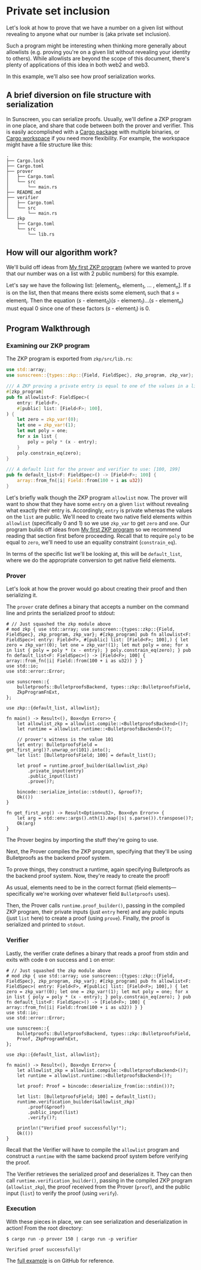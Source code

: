 # Private set inclusion

Let's look at how to prove that we have a number on a given list without revealing to anyone what our number is (aka private set inclusion).

Such a program might be interesting when thinking more generally about allowlists (e.g. proving you're on a given list without revealing your identity to others). While allowlists are beyond the scope of this document, there's plenty of applications of this idea in both web2 and web3.

In this example, we'll also see how proof serialization works.

## A brief diversion on file structure with serialization

In Sunscreen, you can serialize proofs. Usually, we'll define a ZKP program in
one place, and share that code between both the prover and verifier. This is
easily accomplished with a [Cargo
package](https://doc.rust-lang.org/book/ch07-01-packages-and-crates.html) with
multiple binaries, or [Cargo
workspace](https://doc.rust-lang.org/book/ch14-03-cargo-workspaces.html) if you
need more flexibility.
For example, the workspace might have a file structure like this: 

```text
.
├── Cargo.lock
├── Cargo.toml
├── prover
│   ├── Cargo.toml
│   └── src
│       └── main.rs
├── README.md
├── verifier
│   ├── Cargo.toml
│   └── src
│       └── main.rs
└── zkp
    ├── Cargo.toml
    └── src
        └── lib.rs
```

## How will our algorithm work?
We'll build off ideas from [My first ZKP program](../getting_started/example.md) (where we wanted to prove that our number was on a list with 2 public numbers) for this example.

Let's say we have the following list: [element<sub>0</sub>, element<sub>1</sub>, ... , element<sub>n</sub>]. If *s* is on the list, then that means there exists some element<sub>i</sub> such that *s* = element<sub>i</sub>. Then the equation (*s* - element<sub>0</sub>)(*s* - element<sub>1</sub>)...(*s* - element<sub>n</sub>) must equal 0 since one of these factors (*s* - element<sub>i</sub>) is 0. 

## Program Walkthrough

### Examining our ZKP program

The ZKP program is exported from `zkp/src/lib.rs`:

```rust
use std::array;
use sunscreen::{types::zkp::{Field, FieldSpec}, zkp_program, zkp_var};

/// A ZKP proving a private entry is equal to one of the values in a list
#[zkp_program]
pub fn allowlist<F: FieldSpec>(
    entry: Field<F>,
    #[public] list: [Field<F>; 100],
) {
    let zero = zkp_var!(0);
    let one = zkp_var!(1);
    let mut poly = one;
    for x in list {
        poly = poly * (x - entry);
    }
    poly.constrain_eq(zero);
}

/// A default list for the prover and verifier to use: [100, 199]
pub fn default_list<F: FieldSpec>() -> [Field<F>; 100] {
    array::from_fn(|i| Field::from(100 + i as u32))
}
```

Let's briefly walk though the ZKP program `allowlist` now. The prover will want to show that they have some `entry` on a given `list` without revealing what exactly their entry is. Accordingly, `entry` is private whereas the values on the `list` are public. We'll need to create two native field elements within `allowlist` (specifically 0 and 1) so we use `zkp_var` to get `zero` and `one`. Our program builds off ideas from [My first ZKP program](../getting_started/example.md) so we recommend reading that section first before proceeding. Recall that to require `poly` to be equal to `zero`, we'll need to use an equality constraint (`constrain_eq`).

In terms of the specific list we'll be looking at, this will be `default_list`, where we do the appropriate conversion to get native field elements.

### Prover

Let's look at how the prover would go about creating their proof and then serializing it.

The `prover` crate defines a binary that accepts a number on the command line
and prints the serialized proof to stdout:

```rust,no_run
# // Just squashed the zkp module above
# mod zkp { use std::array; use sunscreen::{types::zkp::{Field, FieldSpec}, zkp_program, zkp_var}; #[zkp_program] pub fn allowlist<F: FieldSpec>( entry: Field<F>, #[public] list: [Field<F>; 100],) { let zero = zkp_var!(0); let one = zkp_var!(1); let mut poly = one; for x in list { poly = poly * (x - entry); } poly.constrain_eq(zero); } pub fn default_list<F: FieldSpec>() -> [Field<F>; 100] { array::from_fn(|i| Field::from(100 + i as u32)) } }
use std::io;
use std::error::Error;

use sunscreen::{
    bulletproofs::BulletproofsBackend, types::zkp::BulletproofsField, 
    ZkpProgramFnExt,
};

use zkp::{default_list, allowlist};

fn main() -> Result<(), Box<dyn Error>> {
    let allowlist_zkp = allowlist.compile::<BulletproofsBackend>()?;
    let runtime = allowlist.runtime::<BulletproofsBackend>()?;

    // prover's witness is the value 101
    let entry: BulletproofsField = get_first_arg()?.unwrap_or(101).into();
    let list: [BulletproofsField; 100] = default_list();

    let proof = runtime.proof_builder(&allowlist_zkp)
        .private_input(entry)
        .public_input(list)
        .prove()?;

    bincode::serialize_into(io::stdout(), &proof)?;
    Ok(())
}

fn get_first_arg() -> Result<Option<u32>, Box<dyn Error>> {
    let arg = std::env::args().nth(1).map(|s| s.parse()).transpose()?;
    Ok(arg)
}
```

The Prover begins by importing the stuff they're going to use. 

Next, the Prover compiles the ZKP program, specifying that they'll be using
Bulletproofs as the backend proof system.

To prove things, they construct a runtime, again specifying Bulletproofs as the
backend proof system. Now, they're ready to create the proof!

As usual, elements need to be in the correct format (field
elements&mdash;specifically we're working over whatever field `Bulletproofs`
uses). 

Then, the Prover calls `runtime.proof_builder()`, passing in the compiled ZKP program, their private inputs (just `entry` here) and
any public inputs (just `list` here) to create a proof (using `prove`). Finally, the proof is serialized and printed to `stdout`.

### Verifier

Lastly, the verifier crate defines a binary that reads a proof from stdin and
exits with code `0` on success and `1` on error:

```rust,no_run
# // Just squashed the zkp module above
# mod zkp { use std::array; use sunscreen::{types::zkp::{Field, FieldSpec}, zkp_program, zkp_var}; #[zkp_program] pub fn allowlist<F: FieldSpec>( entry: Field<F>, #[public] list: [Field<F>; 100],) { let zero = zkp_var!(0); let one = zkp_var!(1); let mut poly = one; for x in list { poly = poly * (x - entry); } poly.constrain_eq(zero); } pub fn default_list<F: FieldSpec>() -> [Field<F>; 100] { array::from_fn(|i| Field::from(100 + i as u32)) } }
use std::io;
use std::error::Error;

use sunscreen::{
    bulletproofs::BulletproofsBackend, types::zkp::BulletproofsField,
    Proof, ZkpProgramFnExt, 
};

use zkp::{default_list, allowlist};

fn main() -> Result<(), Box<dyn Error>> {
    let allowlist_zkp = allowlist.compile::<BulletproofsBackend>()?;
    let runtime = allowlist.runtime::<BulletproofsBackend>()?;

    let proof: Proof = bincode::deserialize_from(io::stdin())?;

    let list: [BulletproofsField; 100] = default_list();
    runtime.verification_builder(&allowlist_zkp)
        .proof(&proof)
        .public_input(list)
        .verify()?;

    println!("Verified proof successfully!");
    Ok(())
}
```

Recall that the Verifier will have to compile the `allowlist` program and construct a `runtime` with the same backend proof system before verifying the proof.

The Verifier retrieves the serialized proof and deserializes it. They can then call `runtime.verification_builder()`, passing in the compiled ZKP program (`allowlist_zkp`), the proof received from the Prover (`proof`), and the public input (`list`) to verify the proof (using `verify`).

### Execution

With these pieces in place, we can see serialization and deserialization in
action! From the root directory:

```shell
$ cargo run -p prover 150 | cargo run -p verifier

Verified proof successfully!
```

The [full example](https://github.com/Sunscreen-tech/Sunscreen/tree/main/examples/allowlist_zkp)
is on GitHub for reference.
